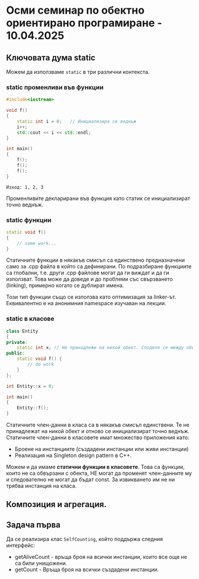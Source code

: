 # Осми семинар по обектно ориентирано програмиране - 10.04.2025

## Ключовата дума static
Можем да използваме `static` в три различни контекста.

### static променливи във функции
```cpp
#include<iostream>

void f() 
{
    static int i = 0;   // Инициализира се веднъж
    i++;
    std::cout << i << std::endl;
}

int main() 
{
    f();
    f();
    f();
}
```
`Изход: 1, 2, 3`

Променливите декларирани във функция като статик се инициализират точно веднъж.

### static функции
```cpp
static void f() 
{
    // some work...
}
```
Статичните функции в някакъв смисъл са единствено предназначени само за .cpp файла в който са дефинирани. По подразбиране функциите са глобални, т.е. други .cpp файлове могат да ги виждат и да ги използват. Това може да доведе и до проблеми със свързването (linking), примерно когато се дублират имена. 

Този тип функции също се използва като оптимизация за linker-ът. Еквивалентно е на анонимния namespace изучаван на лекции.

### static в класове
```cpp
class Entity 
{
private:
    static int x; // Не принадлежи на никой обект. Споделя се между обекти. Единствена.
public:
    static void f() {
        // do work
    }
};

int Entity::x = 0;

int main() 
{
    Entity::f();
}
```
Статичните член-данни в класа са в някакъв смисъл единствени. Те не принадлежат на никой обект и отново се инициализират точно веднъж.
Статичните член-данни в класовете имат множество приложения като:
* Броене на инстанциите (създадени инстанции или живи инстанции)
* Реализация на Singleton design pattern в C++.

Можем и да имаме **статични функции в класовете**. Това са функции, които не са обвързани с обекта, НЕ могат да променят член-данните му и следователно не могат да бъдат const. За извикването им не ни трябва инстанция на класа.

## Композиция и агрегация.

## Задача първа
Да се реализира клас `SelfCounting`, който поддържа следния интерфейс:
* getAliveCount - връща броя на всички инстанции, които все още не са били унищожени.
* getCount - Връща броя на всички създадени инстанции.